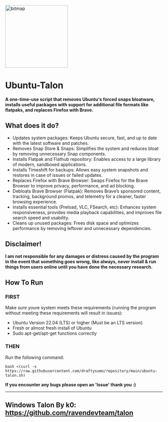 <img width="200" height="200" alt="bitmap" src="https://github.com/user-attachments/assets/8bcbfecf-c363-4ce0-beb6-8ec019fff1d4" />


# Ubuntu-Talon

**A one-time-use script that removes Ubuntu's forced snaps bloatware, installs useful packages with support for additional file formats like flatpaks, and replaces Firefox with Brave.**

## What does it do?

- Updates system packages: Keeps Ubuntu secure, fast, and up to date with the latest software and patches.
- Removes Snap Store & Snaps: Simplifies the system and reduces bloat by removing unnecessary Snap components.
- Installs Flatpak and Flathub repository: Enables access to a large library of modern, sandboxed applications.
- Installs Timeshift for backups: Allows easy system snapshots and restores in case of issues or failed updates.
- Replaces Firefox with Brave Browser: Swaps Firefox for the Brave Browser to improve privacy, performance, and ad blocking.
- Debloats Brave Browser (Flatpak): Removes Brave’s sponsored content, tracking, background promos, and telemetry for a cleaner, faster browsing experience.
- Installs essential tools (Preload, VLC, FSearch, etc): Enhances system responsiveness, provides media playback capabilities, and improves file search speed and usability.
- Cleans up unused packages: Frees disk space and optimizes performance by removing leftover and unnecessary dependencies.

## Disclaimer!
**I am not responsible for any damages or distress caused by the program in the event that something goes wrong, like always, never install & run things from users online until you have done the necessary research.**

## How To Run
### FIRST
Make sure youre system meets these requirements (running the program without meeting these requirements will result in issues):
- Ubuntu Version 22.04 (LTS) or higher (Must be an LTS version)
- Fresh or almost fresh install of Ubuntu
- Sudo apt-get/apt-get functions correctly

### THEN
Run the following command:

```bash <(curl -s https://raw.githubusercontent.com/draftysumo/repository/main/ubuntu-talon.sh) ```

**If you encounter any bugs please open an 'Issue' thank you :)**

---

## Windows Talon By k0: https://github.com/ravendevteam/talon
